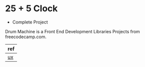 # 25 + 5 Clock

- Complete Project

Drum Machine is a Front End Development Libraries Projects from freecodecamp.com.

| ref |
|--------------|
| [ux](https://codepen.io/Eidan78/pen/gOgdqPN) |
